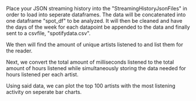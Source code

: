 Place your JSON streaming history into the "StreamingHistoryJsonFiles" in order to load into seperate dataframes. The data will be concatenated into one dataframe "spot_df" to be analyzed. It will then be cleaned and have the days of the week for each datapoint be appended to the data and finally sent to a csvfile, "spotifydata.csv".

We then will find the amount of unique artists listened to and list them for the reader.

Next, we convert the total amount of milliseconds listened to the total amount of hours listened while simultaneously storing the data needed for hours listened per each artist.

Using said data, we can plot the top 100 artists with the most listening activity on seperate bar charts.